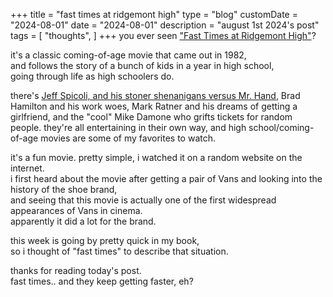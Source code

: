 +++
title = "fast times at ridgemont high"
type = "blog"
customDate = "2024-08-01"
date = "2024-08-01"
description = "august 1st 2024's post"
tags = [
    "thoughts",
]
+++
you ever seen ["Fast Times at Ridgemont High"](https://en.wikipedia.org/wiki/Fast_Times_at_Ridgemont_High)?

it's a classic coming-of-age movie that came out in 1982,\
and follows the story of a bunch of kids in a year in high school,\
going through life as high schoolers do.

there's [Jeff Spicoli, and his stoner shenanigans versus Mr. Hand](https://www.youtube.com/watch?v=bMtdrKIdDgE), Brad Hamilton and his work woes, Mark Ratner and his dreams of getting a girlfriend, and the "cool" Mike Damone who grifts tickets for random people. they're all entertaining in their own way, and high school/coming-of-age movies are some of my favorites to watch.

it's a fun movie. pretty simple, i watched it on a random website on the internet.\
i first heard about the movie after getting a pair of Vans and looking into the history of the shoe brand,\
and seeing that this movie is actually one of the first widespread appearances of Vans in cinema.\
apparently it did a lot for the brand.

this week is going by pretty quick in my book,\
so i thought of "fast times" to describe that situation.

thanks for reading today's post.\
fast times.. and they keep getting faster, eh?